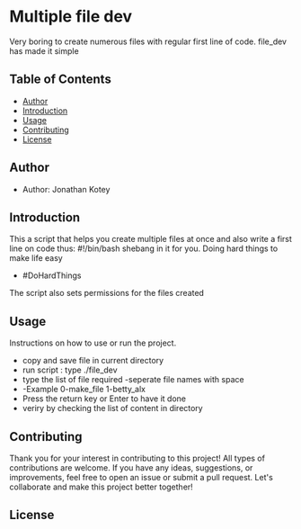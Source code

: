 # Multiple file dev

Very boring to create numerous files with regular first line of code.
file_dev has made it simple

## Table of Contents

- [Author](#author)
- [Introduction](#introduction)
- [Usage](#usage)
- [Contributing](#contributing)
- [License](#Free)

## Author

- Author: Jonathan Kotey 

## Introduction

This a script that helps you create multiple files at once and also write a first line on code thus: #!/bin/bash shebang in it for you.
Doing hard things to make life easy
- #DoHardThings

The script also sets permissions for the files created


## Usage

Instructions on how to use or run the project. 
- copy and save file in current directory
- run script : type ./file_dev
- type the list of file required -seperate file names with space 
- -Example 0-make_file 1-betty_alx
- Press the return key or Enter to have it done
- veriry by checking the list of content in directory


## Contributing

Thank you for your interest in contributing to this project! All types of contributions are welcome. If you have any ideas, suggestions, or improvements, feel free to open an issue or submit a pull request. Let's collaborate and make this project better together!

## License



